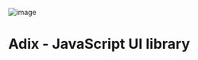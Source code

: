 ![image](https://upload.wikimedia.org/wikipedia/commons/e/e5/Adix-TSLibary.png) 
# Adix - JavaScript UI library 
